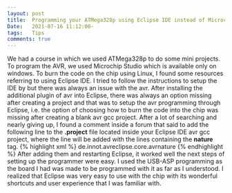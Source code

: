 ```yaml
---
layout: post
title:  Programming your ATMega328p using Eclipse IDE instead of Microchip/Atmel Studio
Date:   2021-07-16 11:12:00-
tags:   Tips
comments: true 
---
```


We had a course in which we used ATMega328p to do some mini projects. To program the AVR, we used Microchip Studio 
which is available only on windows. To burn the code on the chip using Linux, I found some resources referring to using Eclipse IDE.
I tried to follow the instructions to setup the IDE by but there was always an issue with the avr. After installing the additional plugin of 
avr into Eclipse, there was always an option missing after creating a project and that was to setup the avr programming through Eclipse, i.e. 
the option of choosing how to burn the code into the chip was missing after creating a blank avr gcc project. After a lot of searching 
and nearly giving up, I found a comment inside a forum that said to add the following line to the <b>.project</b> file located inside 
your Eclipse IDE avr gcc project, where the line will be added with the lines containing the <b>nature</b> tag.
{% highlight xml %}
<nature> de.innot.avreclipse.core.avrnature </nature>
{% endhighlight %}
After adding them and restarting Eclipse, 
it worked well the next steps of setting up the programmer were easy. I used the USB-ASP programming as the board I had was made to be programmed
with it as far as I understood. I realized that Eclipse was very easy to use with the chip with its wonderful shortcuts and user experience that 
I was familiar with.
